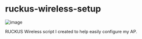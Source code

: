 # ruckus-wireless-setup

![image](https://github.com/user-attachments/assets/123109b3-e967-415a-9dd3-dbe95ad8d0f2)


RUCKUS Wireless script I created to help easily configure my AP.
